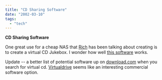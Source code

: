 ```yaml
---
title: "CD Sharing Software"
date: "2002-03-10"
tags: 
  - "tech"
---
```


**CD Sharing Software**

One great use for a cheap NAS that [Rich](http://www.tongfamily.com/weblog/) has been talking about creating is to create a virtual CD Jukebox. I wonder how well [this software](http://www.mediapathtech.com/zdefault.htm) works.

Update -- a better list of potential software up on [download.com](http://www.download.com) when you search for virtual cd. [Virtualdrive](http://www.farstone.com/home/en/html/productsvdn.htm) seems like an interesting commercial software option.
